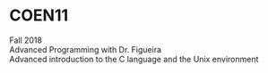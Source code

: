 # COEN11
Fall 2018\
Advanced Programming with Dr. Figueira\
Advanced introduction to the C language and the Unix environment
